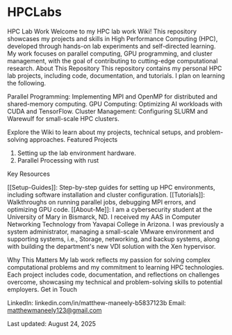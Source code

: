 # HPCLabs
HPC Lab Work 
Welcome to my HPC lab work Wiki! This repository showcases my projects and skills in High Performance Computing (HPC), developed through hands-on lab experiments and self-directed learning. My work focuses on parallel computing, GPU programming, and cluster management, with the goal of contributing to cutting-edge computational research.
About This Repository
This repository contains my personal HPC lab projects, including code, documentation, and tutorials. I plan on learning the following.

Parallel Programming: Implementing MPI and OpenMP for distributed and shared-memory computing.
GPU Computing: Optimizing AI workloads with CUDA and TensorFlow.
Cluster Management: Configuring SLURM and Warewulf for small-scale HPC clusters.


Explore the Wiki to learn about my projects, technical setups, and problem-solving approaches.
Featured Projects
1. Setting up the lab environment hardware.
2. Parallel Processing with rust

Key Resources

[[Setup-Guides]]: Step-by-step guides for setting up HPC environments, including software installation and cluster configuration.
[[Tutorials]]: Walkthroughs on running parallel jobs, debugging MPI errors, and optimizing GPU code.
[[About-Me]]: I am a cybersecurity student at the University of Mary in Bismarck, ND. I received my AAS in Computer Networking Technology from Yavapai College in Arizona. I was previously a system administrator, managing a small-scale VMware environment and supporting systems, i.e., Storage, networking, and backup systems, along with building the department's new VDI solution with the Xen hypervisor. 

Why This Matters
My lab work reflects my passion for solving complex computational problems and my commitment to learning HPC technologies. Each project includes code, documentation, and reflections on challenges overcome, showcasing my technical and problem-solving skills to potential employers.
Get in Touch

LinkedIn: linkedin.com/in/matthew-maneely-b5837123b
Email: matthewmaneely123@gmail.com



Last updated: August 24, 2025
